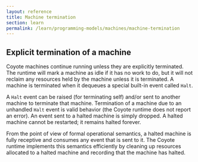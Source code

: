 ```yaml
---
layout: reference
title: Machine termination
section: learn
permalink: /learn/programming-models/machines/machine-termination
---
```


## Explicit termination of a machine

Coyote machines continue running unless they are explicitly terminated. The runtime will mark a machine as idle if it has no work to do, but it will not reclaim any resources held by the machine unless it is terminated. A machine is terminated when it dequeues a special built-in event called `Halt`. 

A `Halt` event can be raised (for terminating self) and/or sent to another machine to terminate that machine. Termination of a machine due to an unhandled `Halt` event is valid behavior (the Coyote runtime does not report an error). An event sent to a halted machine is simply dropped. A halted machine cannot be restarted; it remains halted forever.

From the point of view of formal operational semantics, a halted machine is fully receptive and consumes any event that is sent to it. The Coyote runtime implements this semantics efficiently by cleaning up resources allocated to a halted machine and recording that the machine has halted.


